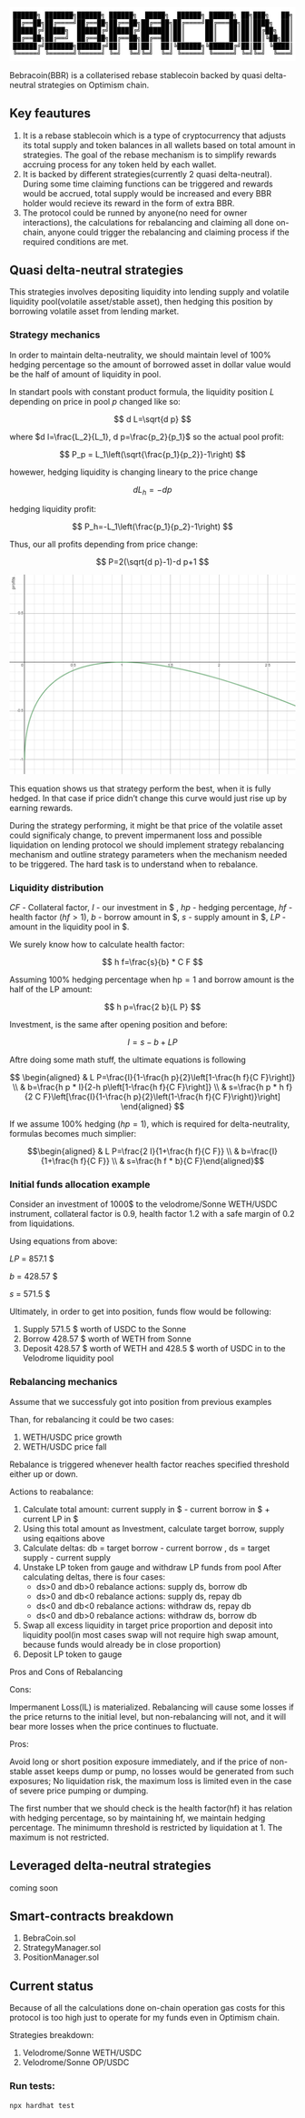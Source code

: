 ![My Image](./pictures/name.jpg)

Bebracoin(BBR) is a collaterised rebase stablecoin backed by quasi delta-neutral strategies on Optimism chain.

## Key feautures

1. It is a rebase stablecoin which is a type of cryptocurrency that adjusts its total supply and token balances in all wallets based on total amount in strategies. The goal of the rebase mechanism is to simplify rewards accruing process for any token held by each wallet.
2. It is backed by different strategies(currently 2 quasi delta-neutral). During some time claiming functions can be triggered and rewards would be accrued, total supply would be increased and every BBR holder would recieve its reward in the form of extra BBR.
3. The protocol could be runned by anyone(no need for owner interactions), the calculations for rebalancing and claiming all done on-chain, anyone could trigger the rebalancing and claiming process if the required conditions are met.

## Quasi delta-neutral strategies

This strategies involves depositing liquidity into lending supply and volatile liquidity pool(volatile asset/stable asset), then hedging this position by borrowing volatile asset from lending market.

### Strategy mechanics

In order to maintain delta-neutrality, we should maintain level of 100% hedging percentage so the amount of borrowed asset in dollar value would be the half of amount of liquidity in pool.

In standart pools with constant product formula, the liquidity position $L$ depending on price in pool $p$ changed like so:

$$
d L=\sqrt{d p}
$$

where $d l=\frac{L_2}{L_1}, d p=\frac{p_2}{p_1}$
so the actual pool profit:

$$
P_p = L_1\left(\sqrt{\frac{p_1}{p_2}}-1\right)
$$

howewer, hedging liquidity is changing lineary to the price change

$$
d L_h=-d p
$$

hedging liquidity profit:

$$
P_h=-L_1\left(\frac{p_1}{p_2}-1\right)
$$

Thus, our all profits depending from price change:

$$
P=2(\sqrt{d p}-1)-d p+1
$$

![My Image](./pictures/picture1.png)

This equation shows us that strategy perform the best, when it is fully hedged. In that case if price didn’t change this curve would just rise up by earning rewards.

During the strategy performing, it might be that price of the volatile asset could significaly change, to prevent impermanent loss and possible liquidation on lending protocol we should implement strategy rebalancing mechanism and outline strategy parameters when the mechanism needed to be triggered. The hard task is to understand when to rebalance.

### Liquidity distribution

$C F$ - Collateral factor, $I$ - our investment in $ , $h p$ - hedging percentage, $h f$ - health factor $(h f>1)$, $b$ - borrow amount in $, $s$ - supply amount in $, $L P$ - amount in the liquidity pool in $.

We surely know how to calculate health factor:

$$
h f=\frac{s}{b} * C F
$$

Assuming $100 \%$ hedging percentage when $\mathrm{hp}=1$ and borrow amount is the half of the LP amount:

$$
h p=\frac{2 b}{L P}
$$

Investment, is the same after opening position and before:

$$
I=s-b+L P
$$

Aftre doing some math stuff, the ultimate equations is following

$$
\begin{aligned}
& L P=\frac{I}{1-\frac{h p}{2}\left[1-\frac{h f}{C F}\right]} \\
& b=\frac{h p * I}{2-h p\left[1-\frac{h f}{C F}\right]} \\
& s=\frac{h p * h f}{2 C F}\left[\frac{I}{1-\frac{h p}{2}\left(1-\frac{h f}{C F}\right)}\right]
\end{aligned}
$$

If we assume $100 \%$ hedging $(h p=1)$, which is required for delta-neutrality, formulas becomes much simplier:

$$\begin{aligned} & L P=\frac{2 I}{1+\frac{h f}{C F}} \\ & b=\frac{I}{1+\frac{h f}{C F}} \\ & s=\frac{h f * b}{C F}\end{aligned}$$

### Initial funds allocation example

Consider an investment of 1000$ to the velodrome/Sonne WETH/USDC instrument, collateral factor is 0.9, health factor 1.2 with a safe margin of 0.2 from liquidations.

Using equations from above:

$LP$ = 857.1 $

$b$ = 428.57 $

$s$ = 571.5 $

Ultimately, in order to get into position, funds flow would be following:

1. Supply 571.5 $ worth of USDC to the Sonne
2. Borrow 428.57 $ worth of WETH from Sonne
3. Deposit 428.57 $ worth of WETH and 428.5 $ worth of USDC in to the Velodrome liquidity pool

### Rebalancing mechanics

Assume that we successfuly got into position from previous examples

Than, for rebalancing it could be two cases:

1. WETH/USDC price growth
2. WETH/USDC price fall

Rebalance is triggered whenever health factor reaches specified threshold either up or down.

Actions to reabalance:

1. Calculate total amount: current supply in $ - current borrow in $ + current LP in $
2. Using this total amount as Investment, calculate target borrow, supply using eqaitions above
3. Calculate deltas: db = target borrow - current borrow , ds = target supply - current supply
4. Unstake LP token from gauge and withdraw LP funds from pool
   After calculating deltas, there is four cases:
   - ds>0 and db>0 rebalance actions: supply ds, borrow db
   - ds>0 and db<0 rebalance actions: supply ds, repay db
   - ds<0 and db<0 rebalance actions: withdraw ds, repay db
   - ds<0 and db>0 rebalance actions: withdraw ds, borrow db
5. Swap all excess liquidity in target price proportion and deposit into liquidity pool(in most cases swap will not require high swap amount, because funds would already be in close proportion)
6. Deposit LP token to gauge

Pros and Cons of Rebalancing

Cons:

Impermanent Loss(IL) is materialized. Rebalancing will cause some losses if the price returns to the initial level, but non-rebalancing will not, and it will bear more losses when the price continues to fluctuate.

Pros:

Avoid long or short position exposure immediately, and if the price of non-stable asset keeps dump or pump, no losses would be generated from such exposures;
No liquidation risk, the maximum loss is limited even in the case of severe price pumping or dumping.

The first number that we should check is the health factor(hf) it has relation with hedging percentage, so by maintaining hf, we maintain hedging percentage. The minimumn threshold is restricted by liquidation at 1. The maximum is not restricted.

## Leveraged delta-neutral strategies

coming soon

## Smart-contracts breakdown

1. BebraCoin.sol
2. StrategyManager.sol
3. PositionManager.sol

## Current status

Because of all the calculations done on-chain operation gas costs for this protocol is too high just to operate for my funds even in Optimism chain.

Strategies breakdown:

1. Velodrome/Sonne WETH/USDC
2. Velodrome/Sonne OP/USDC

### Run tests:

```shell
npx hardhat test
```

